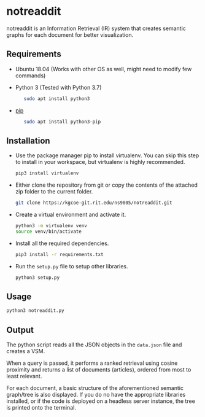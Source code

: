 # notreaddit

notreaddit is an Information Retrieval (IR) system that creates semantic graphs for each document for better visualization.

## Requirements

- Ubuntu 18.04 (Works with other OS as well, might need to modify few commands)
- Python 3 (Tested with Python 3.7)

   ```bash
      sudo apt install python3
- [pip](https://pip.pypa.io/en/stable/)

   ```bash
      sudo apt install python3-pip
   ```


## Installation

- Use the package manager pip to install virtualenv. You can skip this step to install in your workspace, but virtualenv is highly recommended.

    ```bash
    pip3 install virtualenv
    ```
- Either clone the repository from git or copy the contents of the attached zip folder to the current folder.
    ```bash
    git clone https://kgcoe-git.rit.edu/ns9805/notreaddit.git
    ```
- Create a virtual environment and activate it.
    ```bash
    python3 -m virtualenv venv
    source venv/bin/activate
- Install all the required dependencies.
    ````bash
    pip3 install -r requirements.txt
- Run the `setup.py` file to setup other libraries.
    ````bash
    python3 setup.py
## Usage

```bash
python3 notreaddit.py
```

## Output
The python script reads all the JSON objects in the `data.json` file and creates a VSM. 

When a query is passed, it performs a ranked retrieval using cosine proximity and returns a list of documents (articles), ordered from most to least relevant.

For each document, a basic structure of the aforementioned semantic graph/tree is also displayed. If you do no have the appropriate libraries installed, or if the code is deployed on a headless server instance, the tree is printed onto the terminal.